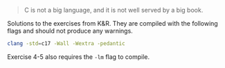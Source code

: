 >C is not a big language, and it is not well served by a big book.

Solutions to the exercises from K&R. They are compiled with the following flags and should not produce any warnings.
```sh
clang -std=c17 -Wall -Wextra -pedantic
```

Exercise 4-5 also requires the `-lm` flag to compile.
